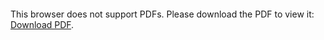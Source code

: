 <object data="../../files/BW_CV_July_2018.pdf" type="application/pdf" width="700px" height="700px">
    <embed src="../../files/BW_CV_July_2018.pdf">
        <p>This browser does not support PDFs. Please download the PDF to view it: <a href="../../files/BW_CV_July_2018.pdf">Download PDF</a>.</p>
    </embed>
</object>
